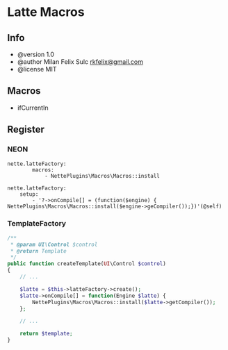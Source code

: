 # Latte Macros

## Info

* @version 1.0
* @author Milan Felix Sulc <rkfelix@gmail.com>
* @license MIT

## Macros

* ifCurrentIn

## Register

### NEON

```neon
nette.latteFactory:
        macros:
            - NettePlugins\Macros\Macros::install
```

```neon
nette.latteFactory:
    setup:
        - '?->onCompile[] = (function($engine) { NettePlugins\Macros\Macros::install($engine->geCompiler());})'(@self)
```

### TemplateFactory

```php
/**
 * @param UI\Control $control
 * @return Template
 */
public function createTemplate(UI\Control $control)
{
    // ...

    $latte = $this->latteFactory->create();
    $latte->onCompile[] = function(Engine $latte) {
        NettePlugins\Macros\Macros::install($latte->getCompiler());
    };

    // ...

    return $template;
}
```